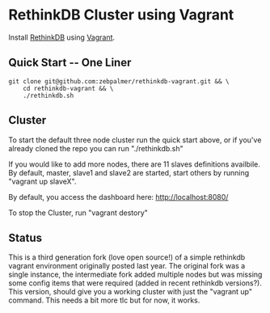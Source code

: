 # RethinkDB Cluster using Vagrant
Install [RethinkDB](http://rethinkdb.com) using [Vagrant](http://vagrantup.com).

## Quick Start -- One Liner
    git clone git@github.com:zebpalmer/rethinkdb-vagrant.git && \
        cd rethinkdb-vagrant && \
        ./rethinkdb.sh


## Cluster
To start the default three node cluster run the quick start above, or if you've already cloned the repo
you can run "./rethinkdb.sh"

If you would like to add more nodes, there are 11 slaves definitions availbile.
By default, master, slave1 and slave2 are started, start others by running "vagrant up slaveX".

By default, you access the dashboard here:
[http://localhost:8080/](http://localhost:8080/)

To stop the Cluster, run "vagrant destory"


## Status
This is a third generation fork (love open source!) of a simple rethinkdb vagrant environment originally posted last year.
The original fork was a single instance, the intermediate fork added multiple nodes but was missing some config items
that were required (added in recent rethinkdb versions?). This version, should give you a working cluster with just the
"vagrant up" command. This needs a bit more tlc but for now, it works.

